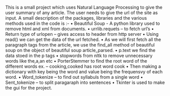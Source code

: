 This is a small project which uses Natural Language Processing to give the user summary of any article. The user needs to give the url of the site as input.
A small description of the packages, libraries and the various methods used in the code is :-
• Beautiful Soup - A python library used to remove html and xml from documents.
• urrlib.requets – to fetch url’s
• Return type of urlopen – gives access to header from http server
• Using read() we can get the data of the url fetched.
• As we will first fetch all the paragraph tags from the article, we use the find_all method of beautiful soup on the object of beautiful soup article_parsed.
• p.text we find the data stoed in the p tags
• stopwords from nltk to remove unnecessary words like the,a,an etc
• PorterStemmer to find the root word of the different words ex. – cooking,cooked has root word cook
• Then making a dictionary with key being the word and value being the frequensvy of each word.
• Word_tokenize – to find out syllabuls from a single word
• Sent_tokenize – to split paragaraph into sentences
• Tkinter is used to make the gui for the project.

